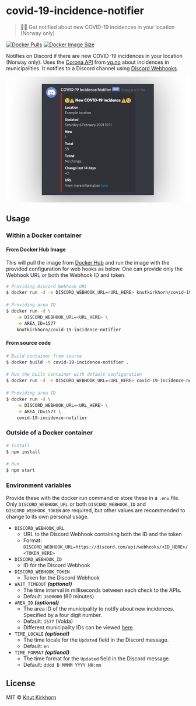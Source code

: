 # covid-19-incidence-notifier
> 🤒⏰ Get notified about new COVID-19 incidences in your location (Norway only)

[![Docker Pulls](https://img.shields.io/docker/pulls/knutkirkhorn/covid-19-incidence-notifier)](https://hub.docker.com/r/knutkirkhorn/covid-19-incidence-notifier) [![Docker Image Size](https://badgen.net/docker/size/knutkirkhorn/covid-19-incidence-notifier)](https://hub.docker.com/r/knutkirkhorn/covid-19-incidence-notifier)

Notifies on Discord if there are new COVID-19 incidences in your location (Norway only). Uses the [Corona API](https://redutv-api.vg.no/corona/v1/) from [vg.no](https://www.vg.no/) about incidences in municipalities. It notifies to a Discord channel using [Discord Webhooks](https://discord.com/developers/docs/resources/webhook).

<div align="center">
	<img src="https://raw.githubusercontent.com/Knutakir/covid-19-incidence-notifier/master/media/top-image.png" alt="COVID-19 incidence notification example">
</div>

## Usage
### Within a Docker container
#### From Docker Hub Image
This will pull the image from [Docker Hub](https://hub.docker.com/) and run the image with the provided configuration for web hooks as below. One can provide only the Webhook URL or both the Webhook ID and token.

```sh
# Providing Discord Webhook URL
$ docker run -d -e DISCORD_WEBHOOK_URL=<URL_HERE> knutkirkhorn/covid-19-incidence-notifier

# Providing area ID
$ docker run -d \
    -e DISCORD_WEBHOOK_URL=<URL_HERE> \
    -e AREA_ID=1577
    knutkirkhorn/covid-19-incidence-notifier
```

#### From source code
```sh
# Build container from source
$ docker build -t covid-19-incidence-notifier .

# Run the built container with default configuration
$ docker run -d -e DISCORD_WEBHOOK_URL=<URL_HERE> covid-19-incidence-notifier

# Providing area ID
$ docker run -d \
    -e DISCORD_WEBHOOK_URL=<URL_HERE> \
    -e AREA_ID=1577 \
    covid-19-incidence-notifier
```

### Outside of a Docker container
```sh
# Install
$ npm install

# Run
$ npm start
```

### Environment variables
Provide these with the docker run command or store these in a `.env` file. Only `DISCORD_WEBHOOK_URL` or both `DISCORD_WEBHOOK_ID` and `DISCORD_WEBHOOK_TOKEN` are required, but other values are recommended to change to its own personal usage.

- `DISCORD_WEBHOOK_URL`
    - URL to the Discord Webhook containing both the ID and the token
    - Format: `DISCORD_WEBHOOK_URL=https://discord.com/api/webhooks/<ID_HERE>/<TOKEN_HERE>`
- `DISCORD_WEBHOOK_ID`
    - ID for the Discord Webhook
- `DISCORD_WEBHOOK_TOKEN`
    - Token for the Discord Webhook
- `WAIT_TIMEOUT` ***(optional)***
    - The time interval in milliseconds between each check to the APIs.
    - Default: `3600000` (60 minutes)
- `AREA_ID` ***(optional)***
    - The area ID of the municipality to notify about new incidences. Specified by a four digit number.
    - Default: `1577` (Volda)
    - Different municipality IDs can be viewed [here](https://redutv-api.vg.no/corona/v1/areas/municipalities/).
- `TIME_LOCALE` ***(optional)***
    - The time locale for the `Updated` field in the Discord message.
    - Default: `en`
- `TIME_FORMAT` ***(optional)***
    - The time format for the `Updated` field in the Discord message.
    - Default: `dddd D MMMM YYYY HH:mm`

## License
MIT © [Knut Kirkhorn](https://github.com/Knutakir/covid-19-incidence-notifier/blob/master/LICENSE)
